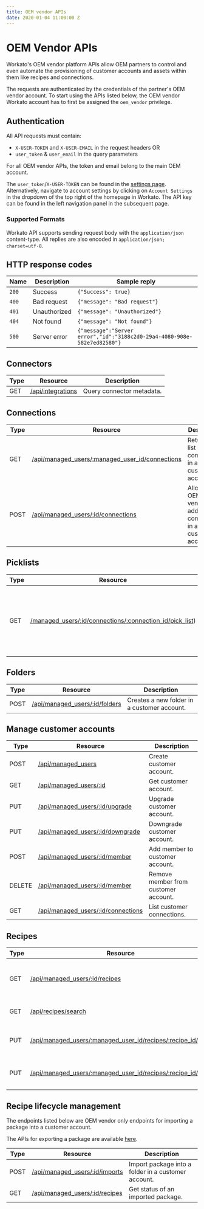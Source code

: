 ```yaml
---
title: OEM vendor APIs
date: 2020-01-04 11:00:00 Z
---
```


# OEM Vendor APIs
Workato's OEM vendor platform APIs allow OEM partners to control and even automate the provisioning of customer accounts and assets within them like recipes and connections.

The requests are authenticated by the credentials of the partner's OEM vendor account. To start using the APIs listed below, the OEM vendor Workato account has to first be assigned the `oem_vendor` privilege.

## Authentication
All API requests must contain:

- `X-USER-TOKEN` and `X-USER-EMAIL` in the request headers
OR
- `user_token` & `user_email` in the query parameters

For all OEM vendor APIs, the token and email belong to the main OEM account.

The `user_token`/`X-USER-TOKEN` can be found in the [settings page](https://www.workato.com/users/current/edit#api_key). Alternatively, navigate to account settings by clicking on `Account Settings` in the dropdown of the top right of the homepage in Workato. The API key can be found in the left navigation panel in the subsequent page.

### Supported Formats
Workato API supports sending request body with the `application/json` content-type. All replies are also encoded in `application/json; charset=utf-8`.

## HTTP response codes

<div class='api_input'></div>

| Name  | Description  | Sample reply                  |
|-------|--------------|-------------------------------|
| `200` | Success      | `{"Success": true}`           |
| `400` | Bad request  | `{"message": "Bad request"}`  |
| `401` | Unauthorized | `{"message": "Unauthorized"}` |
| `404` | Not found    | `{"message": "Not found"}`    |
| `500` | Server error | `{"message":"Server error","id":"3188c2d0-29a4-4080-908e-582e7ed82580"}` |

## Connectors

<div class='api_quick_reference'> </div>

| Type |Resource | Description |
|------|---------|-------------|
| GET | [/api/integrations](/oem/oem-api/adapters.md#list-connector-metadata) | Query connector metadata.|

## Connections

<div class='api_quick_reference'> </div>

| Type |Resource | Description |
|------|---------|-------------|
| GET  | [/api/managed_users/:managed_user_id/connections](/oem/oem-api/connections.md#list-connections) | Returns a list of connections in a customer account.|
| POST | [/api/managed_users/:id/connections](/workato-api/connections.md) | Allows the OEM vendor to add a shell connection in a customer account. |

## Picklists

<div class='api_quick_reference'> </div>

| Type |Resource | Description |
|------|---------|-------------|
| GET | [/managed_users/:id/connections/:connection_id/pick_list](/oem/oem-api/picklists.md)) | Obtains a list of picklist values for a specified connection in an OEM customer account. |

## Folders

<div class='api_quick_reference'> </div>

| Type |Resource | Description |
|------|---------|-------------|
| POST | [/api/managed_users/:id/folders](/oem/oem-api/folders.md) | Creates a new folder in a customer account. |


## Manage customer accounts

<div class='api_quick_reference'> </div>

| Type | Resource | Description |
|------|----------|-------------|
| POST | [/api/managed_users](/oem/oem-api/managed-users.md#create-customer-account) | Create customer account. |
| GET  | [/api/managed_users/:id](/oem/oem-api/managed-users.md#get-customer-account) | Get customer account. |
| PUT  | [/api/managed_users/:id/upgrade](/workato-api/managed-users.md#upgrade-customer-account) | Upgrade customer account. |
| PUT  | [/api/managed_users/:id/downgrade](/oem/oem-api/managed-users.md#downgrade-customer-account) | Downgrade customer account. |
| POST | [/api/managed_users/:id/member](/oem/oem-api/managed-users.md#add-member-to-customer-account) | Add member to customer account. |
| DELETE | [/api/managed_users/:id/member](/oem/oem-api/managed-users.md#remove-member-from-customer-account) |  Remove member from customer account. |
| GET  | [/api/managed_users/:id/connections](/oem/oem-api/managed-users.md#list-customer-connections)| List customer connections. |

## Recipes

<div class='api_quick_reference'> </div>

| Type | Resource | Description |
|------|----------|-------------|
| GET  | [/api/managed_users/:id/recipes](/oem/oem-api/recipes.md#list-recipes-in-a-customer-account)| List recipes belonging to a customer account. |
| GET  | [/api/recipes/search](/oem/oem-api/recipes.md#search-for-public-recipes) | Search for public recipes. |
| PUT  | [/api/managed_users/:managed_user_id/recipes/:recipe_id/start](/oem/oem-api/recipes.md#start-recipe-in-a-customer-account) | Start a recipe in a customer account. |
| PUT  | [/api/managed_users/:managed_user_id/recipes/:recipe_id/stop](/oem/oem-api/recipes.md#stop-recipe-in-a-customer-account) | Stop a recipe in a customer account. |


## Recipe lifecycle management
The endpoints listed below are OEM vendor only endpoints for importing a package into a customer account.

The APIs for exporting a package are available [here](/workato-api.md#recipe-lifecycle-management).

<div class='api_quick_reference'> </div>

| Type | Resource | Description |
|------|----------|-------------|
| POST | [/api/managed_users/:id/imports](/oem/oem-api/recipe-lifecycle-management.md#import-package-into-a-customer-account) | Import package into a folder in a customer account. |
| GET  | [/api/managed_users/:id/recipes](oem/oem-api/recipe-lifecycle-management.md#get-package-status) | Get status of an imported package. |
